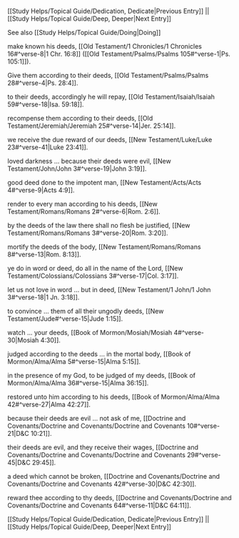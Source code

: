 [[Study Helps/Topical Guide/Dedication, Dedicate|Previous Entry]]  ||  [[Study Helps/Topical Guide/Deep, Deeper|Next Entry]]

 See also [[Study Helps/Topical Guide/Doing|Doing]]

 make known his deeds, [[Old Testament/1 Chronicles/1 Chronicles 16#^verse-8|1 Chr. 16:8]] ([[Old Testament/Psalms/Psalms 105#^verse-1|Ps. 105:1]]).

 Give them according to their deeds, [[Old Testament/Psalms/Psalms 28#^verse-4|Ps. 28:4]].

 to their deeds, accordingly he will repay, [[Old Testament/Isaiah/Isaiah 59#^verse-18|Isa. 59:18]].

 recompense them according to their deeds, [[Old Testament/Jeremiah/Jeremiah 25#^verse-14|Jer. 25:14]].

 we receive the due reward of our deeds, [[New Testament/Luke/Luke 23#^verse-41|Luke 23:41]].

 loved darkness ... because their deeds were evil, [[New Testament/John/John 3#^verse-19|John 3:19]].

 good deed done to the impotent man, [[New Testament/Acts/Acts 4#^verse-9|Acts 4:9]].

 render to every man according to his deeds, [[New Testament/Romans/Romans 2#^verse-6|Rom. 2:6]].

 by the deeds of the law there shall no flesh be justified, [[New Testament/Romans/Romans 3#^verse-20|Rom. 3:20]].

 mortify the deeds of the body, [[New Testament/Romans/Romans 8#^verse-13|Rom. 8:13]].

 ye do in word or deed, do all in the name of the Lord, [[New Testament/Colossians/Colossians 3#^verse-17|Col. 3:17]].

 let us not love in word ... but in deed, [[New Testament/1 John/1 John 3#^verse-18|1 Jn. 3:18]].

 to convince ... them of all their ungodly deeds, [[New Testament/Jude#^verse-15|Jude 1:15]].

 watch ... your deeds, [[Book of Mormon/Mosiah/Mosiah 4#^verse-30|Mosiah 4:30]].

 judged according to the deeds ... in the mortal body, [[Book of Mormon/Alma/Alma 5#^verse-15|Alma 5:15]].

 in the presence of my God, to be judged of my deeds, [[Book of Mormon/Alma/Alma 36#^verse-15|Alma 36:15]].

 restored unto him according to his deeds, [[Book of Mormon/Alma/Alma 42#^verse-27|Alma 42:27]].

 because their deeds are evil ... not ask of me, [[Doctrine and Covenants/Doctrine and Covenants/Doctrine and Covenants 10#^verse-21|D&C 10:21]].

 their deeds are evil, and they receive their wages, [[Doctrine and Covenants/Doctrine and Covenants/Doctrine and Covenants 29#^verse-45|D&C 29:45]].

 a deed which cannot be broken, [[Doctrine and Covenants/Doctrine and Covenants/Doctrine and Covenants 42#^verse-30|D&C 42:30]].

 reward thee according to thy deeds, [[Doctrine and Covenants/Doctrine and Covenants/Doctrine and Covenants 64#^verse-11|D&C 64:11]].

[[Study Helps/Topical Guide/Dedication, Dedicate|Previous Entry]]  ||  [[Study Helps/Topical Guide/Deep, Deeper|Next Entry]]